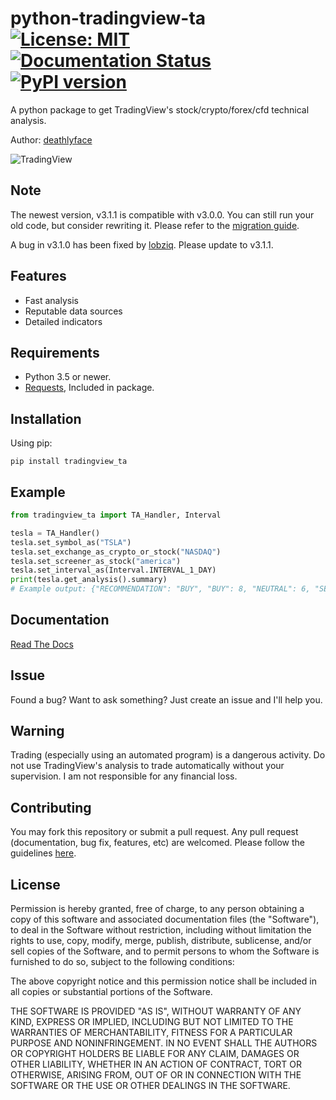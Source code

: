 # python-tradingview-ta [![License: MIT](https://img.shields.io/badge/License-MIT-yellow.svg)](https://opensource.org/licenses/MIT) [![Documentation Status](https://readthedocs.org/projects/python-tradingview-ta/badge/?version=latest)](https://python-tradingview-ta.readthedocs.io/en/latest/?badge=latest) [![PyPI version](https://badge.fury.io/py/tradingview-ta.svg)](https://badge.fury.io/py/tradingview-ta)
 A python package to get TradingView's stock/crypto/forex/cfd technical analysis.
 
 Author: [deathlyface](https://deathlyf.com)
 
 ![TradingView](https://raw.githubusercontent.com/deathlyface/python-tradingview-ta/master/images/tradingview.png)

## Note
 The newest version, v3.1.1 is compatible with v3.0.0. You can still run your old code, but consider rewriting it. Please refer to the [migration guide](https://python-tradingview-ta.readthedocs.io/en/latest/migration.html).

 A bug in v3.1.0 has been fixed by [lobziq](https://github.com/lobziq). Please update to v3.1.1.
 
## Features
* Fast analysis
* Reputable data sources
* Detailed indicators

## Requirements
 - Python 3.5 or newer.
 - [Requests](https://pypi.org/project/requests/), Included in package.
 
## Installation
 Using pip:
 
```pip install tradingview_ta```

## Example
```python
from tradingview_ta import TA_Handler, Interval

tesla = TA_Handler()
tesla.set_symbol_as("TSLA")
tesla.set_exchange_as_crypto_or_stock("NASDAQ")
tesla.set_screener_as_stock("america")
tesla.set_interval_as(Interval.INTERVAL_1_DAY)
print(tesla.get_analysis().summary)
# Example output: {"RECOMMENDATION": "BUY", "BUY": 8, "NEUTRAL": 6, "SELL": 3}
```
## Documentation
 [Read The Docs](https://python-tradingview-ta.readthedocs.io)

## Issue
 Found a bug? Want to ask something? Just create an issue and I'll help you.
  
## Warning
 Trading (especially using an automated program) is a dangerous activity. Do not use TradingView's analysis to trade automatically without your supervision. I am not responsible for any financial loss.

## Contributing
 You may fork this repository or submit a pull request. Any pull request (documentation, bug fix, features, etc) are welcomed. Please follow the guidelines [here](https://github.com/deathlyface/python-tradingview-ta/blob/master/CONTRIBUTING.md).
 
## License
 Permission is hereby granted, free of charge, to any person obtaining a copy of this software and associated documentation files (the "Software"), to deal in the Software without restriction, including without limitation the rights to use, copy, modify, merge, publish, distribute, sublicense, and/or sell copies of the Software, and to permit persons to whom the Software is furnished to do so, subject to the following conditions:

 The above copyright notice and this permission notice shall be included in all copies or substantial portions of the Software.

 THE SOFTWARE IS PROVIDED "AS IS", WITHOUT WARRANTY OF ANY KIND, EXPRESS OR IMPLIED, INCLUDING BUT NOT LIMITED TO THE WARRANTIES OF MERCHANTABILITY, FITNESS FOR A PARTICULAR PURPOSE AND NONINFRINGEMENT. IN NO EVENT SHALL THE AUTHORS OR COPYRIGHT HOLDERS BE LIABLE FOR ANY CLAIM, DAMAGES OR OTHER LIABILITY, WHETHER IN AN ACTION OF CONTRACT, TORT OR OTHERWISE, ARISING FROM, OUT OF OR IN CONNECTION WITH THE SOFTWARE OR THE USE OR OTHER DEALINGS IN THE SOFTWARE.
